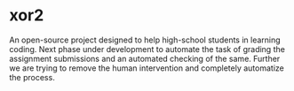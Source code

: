 # xor2
An open-source project designed to help high-school students in learning coding. Next phase under development to automate the task of grading the assignment submissions and an automated checking of the same. Further we are trying to remove the human intervention and completely automatize the process.
